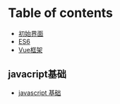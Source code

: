 # Table of contents

* [初始界面](README.md)
* [ES6](es6.md)
* [Vue框架](vue-kuang-jia.md)

## javacript基础

* [javascript 基础](javacript-ji-chu/untitled.md)

